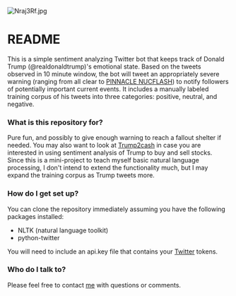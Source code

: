 ![Nraj3Rf.jpg](https://bitbucket.org/repo/jqrp9G/images/3208140985-Nraj3Rf.jpg)

# README #

This is a simple sentiment analyzing Twitter bot that keeps track of Donald Trump (@realdonaldtrump)'s emotional state. Based on the tweets observed in 10 minute window, the bot will tweet an appropriately severe warning (ranging from all clear to [PINNACLE NUCFLASH](https://en.wikipedia.org/wiki/United_States_military_nuclear_incident_terminology)) to notify followers of potentially important current events. It includes a manually labeled training corpus of his tweets into three categories: positive, neutral, and negative.

### What is this repository for? ###

Pure fun, and possibly to give enough warning to reach a fallout shelter if needed. You may also want to look at [Trump2cash](https://github.com/maxbbraun/trump2cash) in case you are interested in using sentiment analysis of Trump to buy and sell stocks. Since this is a mini-project to teach myself basic natural language processing, I don't intend to extend the functionality much, but I may expand the training corpus as Trump tweets more.

### How do I get set up? ###

You can clone the repository immediately assuming you have the following packages installed:

* NLTK (natural language toolkit)
* python-twitter

You will need to include an api.key file that contains your [Twitter](https://apps.twitter.com) tokens.

### Who do I talk to? ###

Please feel free to contact [me](mailto:james.winkler@gmail.com) with questions or comments.